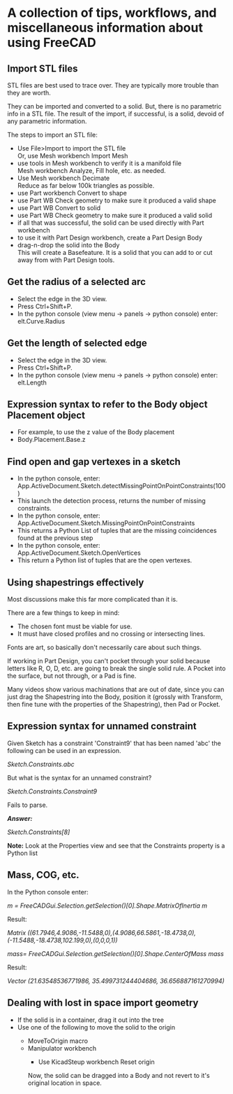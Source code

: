# A collection of tips, workflows, and miscellaneous information about using FreeCAD



## Import STL files
STL files are best used to trace over. They are typically more trouble than they are worth.

They can be imported and converted to a solid. But, there is no parametric info in a STL file.
The result of the import, if successful, is a solid, devoid of any parametric information.

The steps to import an STL file:
<ul>
  <li>Use File>Import to import the STL file</li>
  Or, use Mesh workbench Import Mesh
  <li>use tools in Mesh workbench to verify it is a manifold file</li>
  Mesh workbench Analyze, Fill hole, etc. as needed.
  <li>Use Mesh workbench Decimate</li>
  Reduce as far below 100k triangles as possible.
  <li>use Part workbench Convert to shape</li>
  <li>use Part WB Check geometry to make sure it produced a valid shape</li>
  <li>use Part WB Convert to solid</li>
  <li>use Part WB Check geometry to make sure it produced a valid solid</li>
  <li>if all that was successful, the solid can be used directly with Part workbench</li>
  <li>to use it with Part Design workbench, create a Part Design Body</li>
  <li>drag-n-drop the solid into the Body</li>
  This will create a Basefeature. It is a solid that you can add to or cut away from with Part Design tools.
</ul>


## Get the radius of a selected arc
<ul>
  <li>Select the edge in the 3D view.</li>
  <li>Press Ctrl+Shift+P.</li>
  <li>In the python console (view menu -> panels -> python console) enter:</li>
  elt.Curve.Radius
</ul>

## Get the length of selected edge
<ul>
  <li>Select the edge in the 3D view.</li>
  <li>Press Ctrl+Shift+P.</li>
  <li>In the python console (view menu -> panels -> python console) enter:</li>
  elt.Length
</ul>

## Expression syntax to refer to the Body object Placement object
<ul>
  <li>For example, to use the z value of the Body placement</li>
  <li>Body.Placement.Base.z</li>
</ul>

## Find open and gap vertexes in a sketch
<ul>
  <li>In the python console, enter:</li>
  App.ActiveDocument.Sketch.detectMissingPointOnPointConstraints(100)
  <li>This launch the detection process, returns the number of missing constraints.</li>
  <li>In the python console, enter:</li>
  App.ActiveDocument.Sketch.MissingPointOnPointConstraints
  <li>This returns a Python List of tuples that are the missing coincidences found at the previous step</li>
  <li>In the python console, enter:</li>
  App.ActiveDocument.Sketch.OpenVertices
  <li>This return a Python list of tuples that are the open vertexes.</li>
</ul>

## Using shapestrings effectively
Most discussions make this far more complicated than it is.

There are a few things to keep in mind:
<ul>
  <li>The chosen font must be viable for use.</li>
  <li>It must have closed profiles and no crossing or intersecting lines.</li>
</ul>
Fonts are art, so basically don't necessarily care about such things.

If working in Part Design, you can't pocket through your solid because letters like R, O, D, etc. are going to break the single solid rule. A Pocket into the surface, but not through, or a Pad is fine.

Many videos show various machinations that are out of date, since you can just drag the Shapestring into the Body, position it (grossly with Transform, then fine tune with the properties of the Shapestring), then Pad or Pocket.

## Expression syntax for unnamed constraint

Given Sketch has a constraint 'Constraint9' that has been named 'abc' the following can be used in an expression.

*Sketch.Constraints.abc*

But what is the syntax for an unnamed constraint?

*Sketch.Constraints.Constraint9*

Fails to parse.

***Answer:*** 

*Sketch.Constraints[8]*

**Note:** Look at the Properties view and see that the Constraints property is a Python list

## Mass, COG, etc.
In the Python console enter:

*m = FreeCADGui.Selection.getSelection()[0].Shape.MatrixOfInertia*
*m*

Result:

*Matrix ((61.7946,4.9086,-11.5488,0),(4.9086,66.5861,-18.4738,0),(-11.5488,-18.4738,102.199,0),(0,0,0,1))*


*mass= FreeCADGui.Selection.getSelection()[0].Shape.CenterOfMass*
*mass*

Result:

*Vector (21.63548536771986, 35.499731244404686, 36.656887161270994)*

## Dealing with lost in space import geometry

<ul>
  <li>If the solid is in a container, drag it out into the tree</li>
  <li>Use one of the following to move the solid to the origin</li>
  <ul>
    <li>MoveToOrigin macro</li>
    <li>Manipulator workbench</li>
  <ul>
  <li>Use KicadSteup workbench Reset origin</li>
</ul>

Now, the solid can be dragged into a Body and not revert to it's original location in space.

